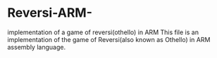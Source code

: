 # Reversi-ARM-
implementation of a game of reversi(othello) in ARM
This file is an implementation of the game of Reversi(also known as Othello) in ARM assembly language.
